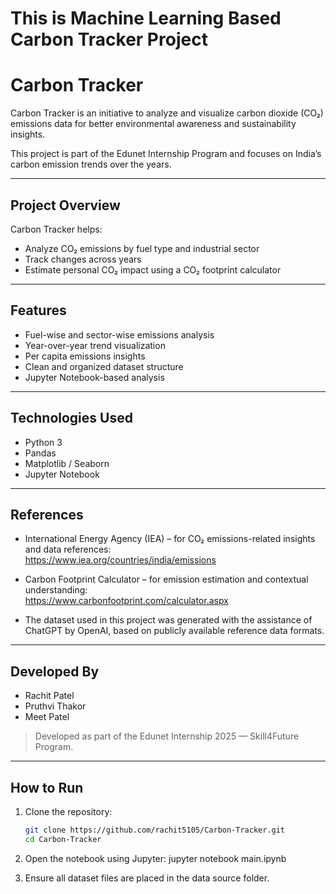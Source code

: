 # This is Machine Learning Based Carbon Tracker Project

# Carbon Tracker

Carbon Tracker is an initiative to analyze and visualize carbon dioxide (CO₂) emissions data for better environmental awareness and sustainability insights.

This project is part of the Edunet Internship Program and focuses on India’s carbon emission trends over the years.

---

## Project Overview

Carbon Tracker helps:
- Analyze CO₂ emissions by fuel type and industrial sector
- Track changes across years
- Estimate personal CO₂ impact using a CO₂ footprint calculator  

---

## Features

- Fuel-wise and sector-wise emissions analysis
- Year-over-year trend visualization
- Per capita emissions insights
- Clean and organized dataset structure
- Jupyter Notebook-based analysis

---

## Technologies Used

- Python 3
- Pandas
- Matplotlib / Seaborn
- Jupyter Notebook

---

## References

- International Energy Agency (IEA) – for CO₂ emissions-related insights and data references:  
  https://www.iea.org/countries/india/emissions

- Carbon Footprint Calculator – for emission estimation and contextual understanding:  
  https://www.carbonfootprint.com/calculator.aspx

- The dataset used in this project was generated with the assistance of ChatGPT by OpenAI, based on publicly available reference data formats.

---

## Developed By

- Rachit Patel  
- Pruthvi Thakor  
- Meet Patel  

> Developed as part of the Edunet Internship 2025 — Skill4Future Program.

---

## How to Run

1. Clone the repository:
   ```bash
   git clone https://github.com/rachit5105/Carbon-Tracker.git
   cd Carbon-Tracker
   
2. Open the notebook using Jupyter:
   jupyter notebook main.ipynb
   
3. Ensure all dataset files are placed in the data source folder.
